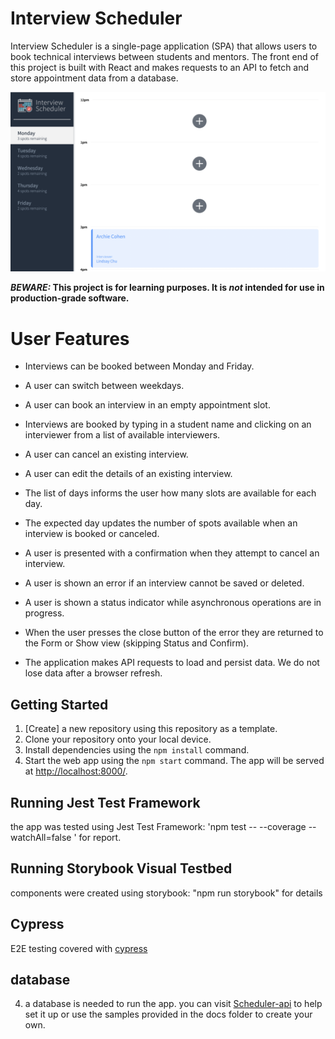 # Interview Scheduler

Interview Scheduler is a single-page application (SPA) that allows users to book technical interviews between students and mentors. The front end of this project is built with React and makes requests to an API to fetch and store appointment data from a database.

!["Scheduler"](https://github.com/djepi29/scheduler/blob/master/docs/onLoadView.png#:~:text=onLoadView.-,png,-public)

**_BEWARE:_ This project is for learning purposes. It is _not_ intended for use in production-grade software.**

# User Features

- Interviews can be booked between Monday and Friday.

- A user can switch between weekdays.

- A user can book an interview in an empty appointment slot.

- Interviews are booked by typing in a student name and clicking on an interviewer from a list of available interviewers.

- A user can cancel an existing interview.

- A user can edit the details of an existing interview.

- The list of days informs the user how many slots are available for each day.

- The expected day updates the number of spots available when an interview is booked or canceled.

- A user is presented with a confirmation when they attempt to cancel an interview.

- A user is shown an error if an interview cannot be saved or deleted.

- A user is shown a status indicator while asynchronous operations are in progress.

- When the user presses the close button of the error they are returned to the Form or Show view (skipping Status and Confirm).

- The application makes API requests to load and persist data. We do not lose data after a browser refresh.

## Getting Started

1. [Create] a new repository using this repository as a template.
2. Clone your repository onto your local device.
3. Install dependencies using the `npm install` command.
3. Start the web app using the `npm start` command. The app will be served at <http://localhost:8000/>.

## Running Jest Test Framework
the app was tested using Jest Test Framework:
'npm test -- --coverage --watchAll=false ' for report.

## Running Storybook Visual Testbed
components were created using storybook:
"npm run storybook" for details

## Cypress
E2E testing covered with [cypress](https://docs.cypress.io/guides/overview/why-cypress)

## database 

4. a database is needed to run the app. you can visit [Scheduler-api](https://github.com/lighthouse-labs/scheduler-api) to help set it up  or use the samples provided in the docs folder to create your own.
